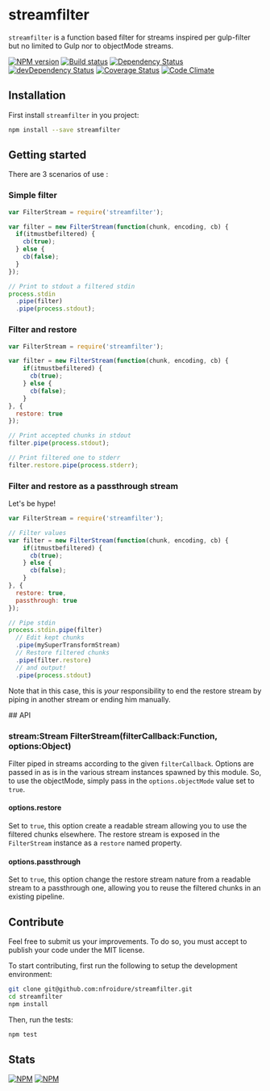 # streamfilter

`streamfilter` is a function based filter for streams inspired per gulp-filter
 but no limited to Gulp nor to objectMode streams.

[![NPM version](https://badge.fury.io/js/streamfilter.png)](https://npmjs.org/package/streamfilter) [![Build status](https://secure.travis-ci.org/nfroidure/streamfilter.png)](https://travis-ci.org/nfroidure/streamfilter) [![Dependency Status](https://david-dm.org/nfroidure/streamfilter.png)](https://david-dm.org/nfroidure/streamfilter) [![devDependency Status](https://david-dm.org/nfroidure/streamfilter/dev-status.png)](https://david-dm.org/nfroidure/streamfilter#info=devDependencies) [![Coverage Status](https://coveralls.io/repos/nfroidure/streamfilter/badge.png?branch=master)](https://coveralls.io/r/nfroidure/streamfilter?branch=master) [![Code Climate](https://codeclimate.com/github/nfroidure/streamfilter.png)](https://codeclimate.com/github/nfroidure/streamfilter)

## Installation

First install `streamfilter` in you project:
```sh
npm install --save streamfilter
```

## Getting started

There are 3 scenarios of use :

### Simple filter

```js
var FilterStream = require('streamfilter');

var filter = new FilterStream(function(chunk, encoding, cb) {
  if(itmustbefiltered) {
    cb(true);
  } else {
    cb(false);
  }
});

// Print to stdout a filtered stdin
process.stdin
  .pipe(filter)
  .pipe(process.stdout);
```

### Filter and restore

```js
var FilterStream = require('streamfilter');

var filter = new FilterStream(function(chunk, encoding, cb) {
    if(itmustbefiltered) {
      cb(true);
    } else {
      cb(false);
    }
}, {
  restore: true
});

// Print accepted chunks in stdout
filter.pipe(process.stdout);

// Print filtered one to stderr
filter.restore.pipe(process.stderr);
```

### Filter and restore as a passthrough stream
Let's be hype!

```js
var FilterStream = require('streamfilter');

// Filter values
var filter = new FilterStream(function(chunk, encoding, cb) {
    if(itmustbefiltered) {
      cb(true);
    } else {
      cb(false);
    }
}, {
  restore: true,
  passthrough: true
});

// Pipe stdin
process.stdin.pipe(filter)
  // Edit kept chunks
  .pipe(mySuperTransformStream)
  // Restore filtered chunks
  .pipe(filter.restore)
  // and output!
  .pipe(process.stdout)
```

Note that in this case, this is *your* responsibility to end the restore stream
 by piping in another stream or ending him manually.

## API

### stream:Stream FilterStream(filterCallback:Function, options:Object)

Filter piped in streams according to the given `filterCallback`. Options are
 passed in as is in the various stream instances spawned by this module. So,
 to use the objectMode, simply pass in the `options.objectMode` value set to
 `true`.

#### options.restore
Set to `true`, this option create a readable stream allowing you to use the
 filtered chunks elsewhere. The restore stream is exposed in the `FilterStream`
 instance as a `restore` named property.

#### options.passthrough
Set to `true`, this option change the restore stream nature from a readable
 stream to a passthrough one, allowing you to reuse the filtered chunks in an
 existing pipeline.

## Contribute

Feel free to submit us your improvements. To do so, you must accept to publish
 your code under the MIT license.

To start contributing, first run the following to setup the development
 environment:
```sh
git clone git@github.com:nfroidure/streamfilter.git
cd streamfilter
npm install
```

Then, run the tests:
```sh
npm test
```

## Stats
[![NPM](https://nodei.co/npm/streamfilter.png?downloads=true&stars=true)](https://nodei.co/npm/streamfilter/)
[![NPM](https://nodei.co/npm-dl/streamfilter.png)](https://nodei.co/npm/streamfilter/)

